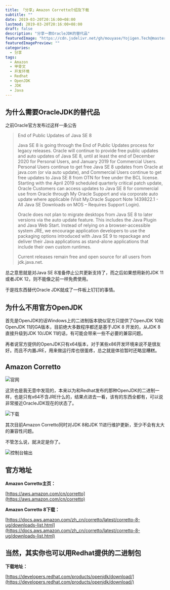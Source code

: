 ```yaml
---
title: 「分享」Amazon Corretto介绍及下载
subtitle: ""
date: 2019-03-20T20:16:00+08:00
lastmod: 2019-03-20T20:16:00+08:00
draft: false
description: "分享一款OracleJDK的替代品"
featuredImage: "https://cdn.jsdelivr.net/gh/mouyase/Yojigen.Tech@master/static/assets/4/cover.jpg"
featuredImagePreview: ""
categories: 
  - 分享
tags: 
  - Amazon
  - 甲骨文
  - 开发环境
  - Redhat
  - OpenJDK
  - JDK
  - Java
---
```


<!--more-->

## 为什么需要OracleJDK的替代品

之前Oracle官方发布过这样一条公告
>End of Public Updates of Java SE 8
>
>Java SE 8 is going through the End of Public Updates process for legacy releases. Oracle will continue to provide free public updates and auto updates of Java SE 8, until at least the end of December 2020 for Personal Users, and January 2019 for Commercial Users. Personal Users continue to get free Java SE 8 updates from Oracle at java.com (or via auto update), and Commercial Users continue to get free updates to Java SE 8 from OTN for free under the BCL license. Starting with the April 2019 scheduled quarterly critical patch update, Oracle Customers can access updates to Java SE 8 for commercial use from Oracle through My Oracle Support and via corporate auto update where applicable (Visit My.Oracle Support Note 1439822.1 - All Java SE Downloads on MOS – Requires Support Login).
>
>Oracle does not plan to migrate desktops from Java SE 8 to later versions via the auto update feature. This includes the Java Plugin and Java Web Start. Instead of relying on a browser-accessible system JRE, we encourage application developers to use the packaging options introduced with Java SE 9 to repackage and deliver their Java applications as stand-alone applications that include their own custom runtimes.
>
>Current releases remain free and open source for all users from jdk.java.net.

总之意思就是对Java SE 8准备停止公共更新支持了，而之后如果想用新的JDK 11或者JDK 12，则不能像之前一样免费使用。

于是找东西替代Oracle JDK就成了一件板上钉钉的事情。

## 为什么不用官方OpenJDK

首先是OpenJDK的话Windows上的二进制版本貌似官方只提供了OpenJDK 10和OpenJDK 11的GA版本，目前绝大多数程序都还是基于JDK 8 开发的，从JDK 8直接升级到JDK 10/JDK 11的话，有可能会带来一些不必要的兼容问题。

再者说官方提供的OpenJDK只有x64版本，对于某些x86开发环境来说不是很友好。而且不内置JRE，用来做运行库也很蛋疼，总之就是体验暂时还略显糟糕。

## Amazon Corretto

![官网](https://cdn.jsdelivr.net/gh/mouyase/Yojigen.Tech@master/static/assets/4/1.jpg)

这货也是我无意中发现的，本来以为和Redhat发布的那种OpenJDK的二进制一样，也是只有x64不含JRE什么的，结果点进去一看，该有的东西全都有，可以说非常接近OracleJDK现在的状态了。

![下载](https://cdn.jsdelivr.net/gh/mouyase/Yojigen.Tech@master/static/assets/4/2.jpg)

其次目前Amazon Corretto同时对JDK 8和JDK 11进行维护更新，至少不会有太大的兼容性问题。

不管怎么说，就决定是你了。

![控制台输出](https://cdn.jsdelivr.net/gh/mouyase/Yojigen.Tech@master/static/assets/4/3.jpg)

## 官方地址

**Amazon Corretto主页：**

[https://aws.amazon.com/cn/corretto](https://aws.amazon.com/cn/corretto)

**Amazon Corretto 8下载：**

[https://docs.aws.amazon.com/zh_cn/corretto/latest/corretto-8-ug/downloads-list.html](https://docs.aws.amazon.com/zh_cn/corretto/latest/corretto-8-ug/downloads-list.html)

## 当然，其实你也可以用Redhat提供的二进制包

**下载地址：**

[https://developers.redhat.com/products/openjdk/download/](https://developers.redhat.com/products/openjdk/download/)